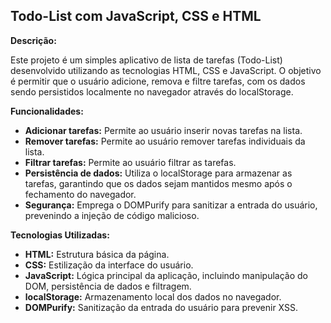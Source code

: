 ## Todo-List com JavaScript, CSS e HTML

**Descrição:**

Este projeto é um simples aplicativo de lista de tarefas (Todo-List) desenvolvido utilizando as tecnologias HTML, CSS e JavaScript. O objetivo é permitir que o usuário adicione, remova e filtre tarefas, com os dados sendo persistidos localmente no navegador através do localStorage.

**Funcionalidades:**

* **Adicionar tarefas:** Permite ao usuário inserir novas tarefas na lista.
* **Remover tarefas:** Permite ao usuário remover tarefas individuais da lista.
* **Filtrar tarefas:** Permite ao usuário filtrar as tarefas.
* **Persistência de dados:** Utiliza o localStorage para armazenar as tarefas, garantindo que os dados sejam mantidos mesmo após o fechamento do navegador.
* **Segurança:** Emprega o DOMPurify para sanitizar a entrada do usuário, prevenindo a injeção de código malicioso.

**Tecnologias Utilizadas:**

* **HTML:** Estrutura básica da página.
* **CSS:** Estilização da interface do usuário.
* **JavaScript:** Lógica principal da aplicação, incluindo manipulação do DOM, persistência de dados e filtragem.
* **localStorage:** Armazenamento local dos dados no navegador.
* **DOMPurify:** Sanitização da entrada do usuário para prevenir XSS.
